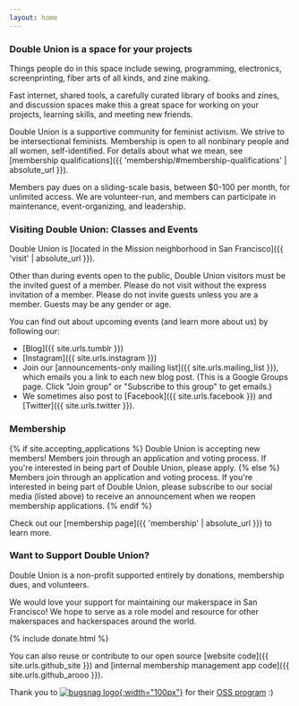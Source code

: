```yaml
---
layout: home
---
```


### Double Union is a space for your projects

Things people do in this space include sewing, programming, electronics, screenprinting, fiber arts of all kinds, and zine making.

Fast internet, shared tools, a carefully curated library of books and zines, and discussion spaces make this a great space for working on your projects, learning skills, and meeting new friends.

Double Union is a supportive community for feminist activism. We strive to be intersectional feminists. Membership is open to all nonbinary people and all women, self-identified. For details about what we mean, see [membership qualifications]({{ 'membership/#membership-qualifications' | absolute_url }}).

Members pay dues on a sliding-scale basis, between $0-100 per month, for unlimited access. We are volunteer-run, and members can participate in maintenance, event-organizing, and leadership.

### Visiting Double Union: Classes and Events

Double Union is [located in the Mission neighborhood in San Francisco]({{ 'visit' | absolute_url }}).

Other than during events open to the public, Double Union visitors must be the invited guest of a member. Please do not visit without the express invitation of a member. Please do not invite guests unless you are a member. Guests may be any gender or age.

You can find out about upcoming events (and learn more about us) by following our: 

* [Blog]({{ site.urls.tumblr }})
* [Instagram]({{ site.urls.instagram }})
* Join our [announcements-only mailing list]({{ site.urls.mailing_list }}), which emails you a link to each new blog post. (This is a Google Groups page. Click "Join group" or "Subscribe to this group" to get emails.)
* We sometimes also post to [Facebook]({{ site.urls.facebook }}) and [Twitter]({{ site.urls.twitter }}).

### Membership

{% if site.accepting_applications %}
Double Union is accepting new members! Members join through an application and voting process. If you're interested in being part of Double Union, please apply.
{% else %}
Members join through an application and voting process. If you're interested in being part of Double Union, please subscribe to our social media (listed above) to receive an announcement when we reopen membership applications.
{% endif %}

Check out our [membership page]({{ 'membership' | absolute_url }}) to learn more.

### Want to Support Double Union?
Double Union is a non-profit supported entirely by donations, membership dues, and volunteers.

We would love your support for maintaining our makerspace in San Francisco! We hope to serve as a role model and resource for other makerspaces and hackerspaces around the world.

{% include donate.html %}

You can also reuse or contribute to our open source [website code]({{ site.urls.github_site }}) and [internal membership management app code]({{ site.urls.github_arooo }}).

Thank you to [![bugsnag logo](https://global-uploads.webflow.com/5c741219fd0819540590e785/5c741219fd0819856890e790_asset%2039.svg){:width="100px"}](https://www.bugsnag.com/) for their [OSS program](https://www.bugsnag.com/open-source) :)   

